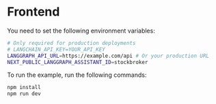 # Frontend

You need to set the following environment variables:

```bash
# Only required for production deployments
# LANGCHAIN_API_KEY=YOUR_API_KEY
LANGGRAPH_API_URL=https://example.com/api # Or your production URL
NEXT_PUBLIC_LANGGRAPH_ASSISTANT_ID=stockbroker
```

To run the example, run the following commands:

```sh
npm install
npm run dev
```